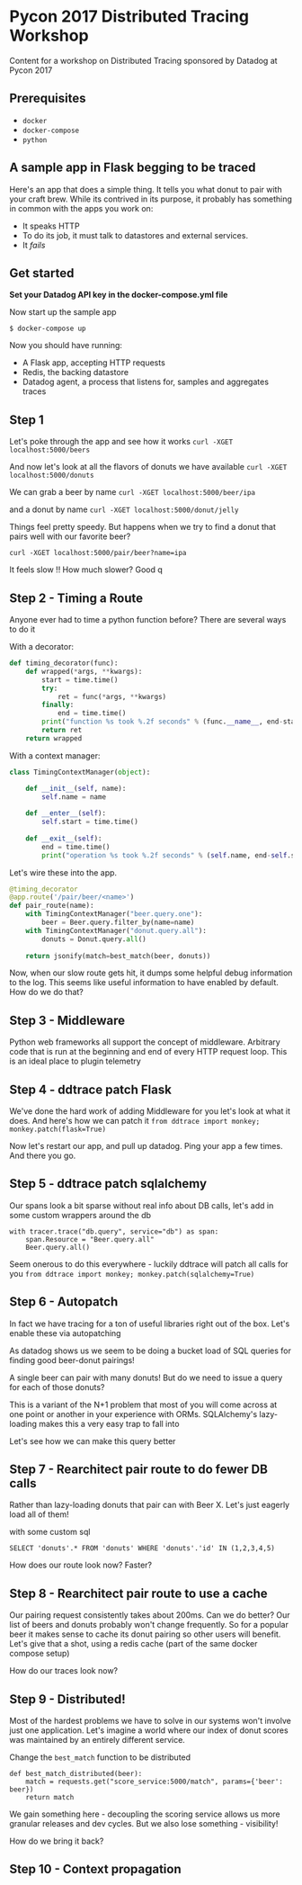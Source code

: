 # Pycon 2017 Distributed Tracing Workshop

Content for a workshop on Distributed Tracing sponsored by Datadog at Pycon 2017

## Prerequisites
- `docker`
- `docker-compose`
- `python`


## A sample app in Flask begging to be traced
Here's an app that does a simple thing. It tells you what donut to pair with your craft brew. While its contrived in its purpose, it probably has something in common with the apps you work on:

- It speaks HTTP
- To do its job, it must talk to datastores and external services.
- It _fails_ 

## Get started
**Set your Datadog API key in the docker-compose.yml file**

Now start up the sample app
```
$ docker-compose up
```

Now you should have running:
- A Flask app, accepting HTTP requests
- Redis, the backing datastore
- Datadog agent, a process that listens for, samples and aggregates traces

## Step 1

Let's poke through the app and see how it works
`curl -XGET localhost:5000/beers`

And now let's look at all the flavors of donuts we have available
`curl -XGET localhost:5000/donuts`

We can grab a beer by name
`curl -XGET localhost:5000/beer/ipa`

and a donut by name
`curl -XGET localhost:5000/donut/jelly`

Things feel pretty speedy. But happens when we try to find a donut that pairs well with our favorite beer?

`curl -XGET localhost:5000/pair/beer?name=ipa`

It feels slow !! How much slower? Good q

## Step 2 - Timing a Route

Anyone ever had to time a python function before? There are several ways to do it

With a decorator:
```python
def timing_decorator(func):
    def wrapped(*args, **kwargs):
        start = time.time()
        try:
            ret = func(*args, **kwargs)
        finally:
            end = time.time()
        print("function %s took %.2f seconds" % (func.__name__, end-start))
        return ret
    return wrapped    
```

With a context manager:
```python
class TimingContextManager(object):

    def __init__(self, name):
        self.name = name
        
    def __enter__(self):
        self.start = time.time()
        
    def __exit__(self):
        end = time.time()
        print("operation %s took %.2f seconds" % (self.name, end-self.start))
```

Let's wire these into the app. 
```python
@timing_decorator
@app.route('/pair/beer/<name>')
def pair_route(name):
    with TimingContextManager("beer.query.one"):
        beer = Beer.query.filter_by(name=name)
    with TimingContextManager("donut.query.all"):
        donuts = Donut.query.all()
   
    return jsonify(match=best_match(beer, donuts))
```
Now, when our slow route gets hit, it dumps some helpful debug information to the log.
This seems like useful information to have enabled by default. How do we do that?

## Step 3 - Middleware
Python web frameworks all support the concept of middleware. Arbitrary code that
is run at the beginning and end of every HTTP request loop. This is an ideal place
to plugin telemetry

## Step 4 - ddtrace patch Flask
We've done the hard work of adding Middleware for you let's look at what it does.
And here's how we can patch it
```from ddtrace import monkey; monkey.patch(flask=True)```

Now let's restart our app, and pull up datadog. Ping your app a few times. And there you go.

## Step 5 - ddtrace patch sqlalchemy
Our spans look a bit sparse without real info about DB calls, let's add in some custom wrappers around the db

```
with tracer.trace("db.query", service="db") as span:
    span.Resource = "Beer.query.all"
    Beer.query.all()
```

Seem onerous to do this everywhere - luckily ddtrace will patch all calls for you
```from ddtrace import monkey; monkey.patch(sqlalchemy=True)```

## Step 6 - Autopatch
In fact we have tracing for a ton of useful libraries right out of the box. Let's enable these via autopatching

As datadog shows us we seem to be doing a bucket load of SQL queries for finding
good beer-donut pairings!

A single beer can pair with many donuts! But do we need to issue a query for each of those donuts?

This is a variant of the N+1 problem that most of you will come across at one point or another in your experience with ORMs.
SQLAlchemy's lazy-loading makes this a very easy trap to fall into

Let's see how we can make this query better

## Step 7 - Rearchitect pair route to do fewer DB calls
Rather than lazy-loading donuts that pair can with Beer X. Let's just eagerly load all of them!

with some custom sql
```
SELECT 'donuts'.* FROM 'donuts' WHERE 'donuts'.'id' IN (1,2,3,4,5)
```

How does our route look now? Faster?

## Step 8 - Rearchitect pair route to use a cache
Our pairing request consistently takes about 200ms. Can we do better?
Our list of beers and donuts probably won't change frequently. So for a popular beer
it makes sense to cache its donut pairing so other users will benefit. Let's give that a shot, using a redis cache (part of the same docker compose setup)

How do our traces look now?

## Step 9 - Distributed!
Most of the hardest problems we have to solve in our systems won't involve just one application. Let's imagine a world where our index of donut scores was maintained by an entirely different service.

Change the `best_match` function to be distributed
```
def best_match_distributed(beer):
    match = requests.get("score_service:5000/match", params={'beer': beer})
    return match
```

We gain something here - decoupling the scoring service allows us more granular releases and dev cycles.
But we also lose something - visibility!

How do we bring it back?

## Step 10 - Context propagation




